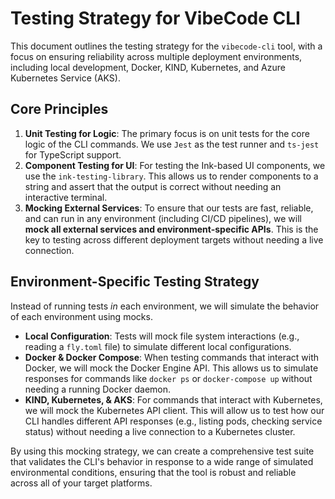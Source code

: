 # Testing Strategy for VibeCode CLI

This document outlines the testing strategy for the `vibecode-cli` tool, with a focus on ensuring reliability across multiple deployment environments, including local development, Docker, KIND, Kubernetes, and Azure Kubernetes Service (AKS).

## Core Principles

1.  **Unit Testing for Logic**: The primary focus is on unit tests for the core logic of the CLI commands. We use `Jest` as the test runner and `ts-jest` for TypeScript support.
2.  **Component Testing for UI**: For testing the Ink-based UI components, we use the `ink-testing-library`. This allows us to render components to a string and assert that the output is correct without needing an interactive terminal.
3.  **Mocking External Services**: To ensure that our tests are fast, reliable, and can run in any environment (including CI/CD pipelines), we will **mock all external services and environment-specific APIs**. This is the key to testing across different deployment targets without needing a live connection.

## Environment-Specific Testing Strategy

Instead of running tests *in* each environment, we will simulate the behavior of each environment using mocks.

-   **Local Configuration**: Tests will mock file system interactions (e.g., reading a `fly.toml` file) to simulate different local configurations.
-   **Docker & Docker Compose**: When testing commands that interact with Docker, we will mock the Docker Engine API. This allows us to simulate responses for commands like `docker ps` or `docker-compose up` without needing a running Docker daemon.
-   **KIND, Kubernetes, & AKS**: For commands that interact with Kubernetes, we will mock the Kubernetes API client. This will allow us to test how our CLI handles different API responses (e.g., listing pods, checking service status) without needing a live connection to a Kubernetes cluster.

By using this mocking strategy, we can create a comprehensive test suite that validates the CLI's behavior in response to a wide range of simulated environmental conditions, ensuring that the tool is robust and reliable across all of your target platforms.
